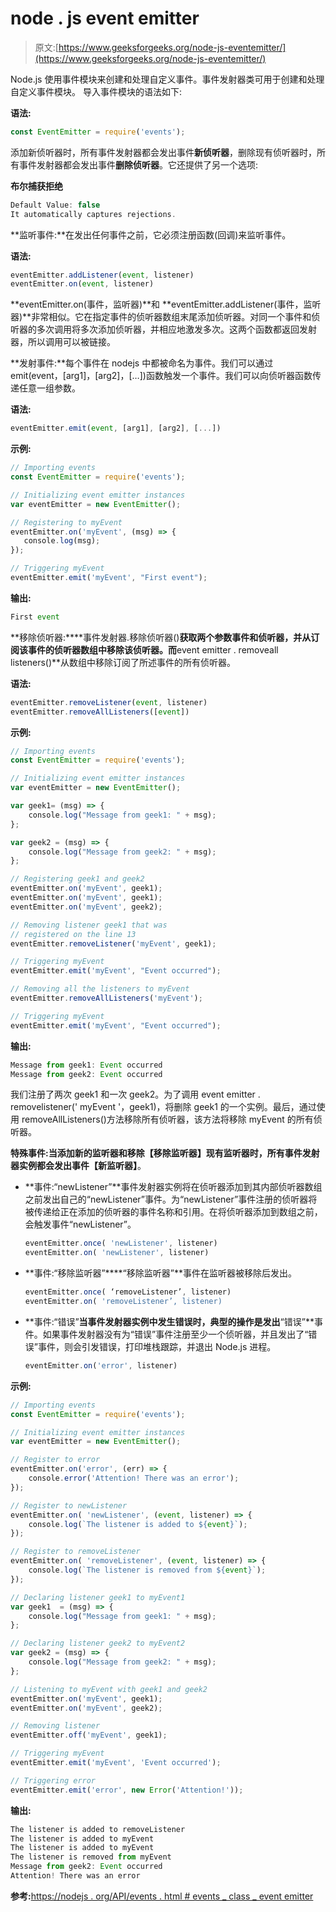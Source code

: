 # node . js event emitter

> 原文:[https://www.geeksforgeeks.org/node-js-eventemitter/](https://www.geeksforgeeks.org/node-js-eventemitter/)

Node.js 使用事件模块来创建和处理自定义事件。事件发射器类可用于创建和处理自定义事件模块。
导入事件模块的语法如下:

**语法:**

```js
const EventEmitter = require('events');
```

添加新侦听器时，所有事件发射器都会发出事件**新侦听器**，删除现有侦听器时，所有事件发射器都会发出事件**删除侦听器**。它还提供了另一个选项:

**布尔捕获拒绝**

```js
Default Value: false
It automatically captures rejections.
```

**监听事件:**在发出任何事件之前，它必须注册函数(回调)来监听事件。

**语法:**

```js
eventEmitter.addListener(event, listener)
eventEmitter.on(event, listener)
```

**eventEmitter.on(事件，监听器)**和 **eventEmitter.addListener(事件，监听器)**非常相似。它在指定事件的侦听器数组末尾添加侦听器。对同一个事件和侦听器的多次调用将多次添加侦听器，并相应地激发多次。这两个函数都返回发射器，所以调用可以被链接。

**发射事件:**每个事件在 nodejs 中都被命名为事件。我们可以通过 emit(event，[arg1]，[arg2]，[…])函数触发一个事件。我们可以向侦听器函数传递任意一组参数。

**语法:**

```js
eventEmitter.emit(event, [arg1], [arg2], [...])

```

**示例:**

```js
// Importing events
const EventEmitter = require('events');

// Initializing event emitter instances 
var eventEmitter = new EventEmitter();

// Registering to myEvent 
eventEmitter.on('myEvent', (msg) => {
   console.log(msg);
});

// Triggering myEvent
eventEmitter.emit('myEvent', "First event");
```

**输出:**

```js
First event
```

**移除侦听器:****事件发射器.移除侦听器()**获取两个参数事件和侦听器，并从订阅该事件的侦听器数组中移除该侦听器。而**event emitter . removeall listeners()**从数组中移除订阅了所述事件的所有侦听器。

**语法:**

```js
eventEmitter.removeListener(event, listener)
eventEmitter.removeAllListeners([event])
```

**示例:**

```js
// Importing events
const EventEmitter = require('events');

// Initializing event emitter instances 
var eventEmitter = new EventEmitter();

var geek1= (msg) => {
    console.log("Message from geek1: " + msg);
};

var geek2 = (msg) => {
    console.log("Message from geek2: " + msg);
};

// Registering geek1 and geek2
eventEmitter.on('myEvent', geek1);
eventEmitter.on('myEvent', geek1);
eventEmitter.on('myEvent', geek2);

// Removing listener geek1 that was
// registered on the line 13
eventEmitter.removeListener('myEvent', geek1);

// Triggering myEvent
eventEmitter.emit('myEvent', "Event occurred");

// Removing all the listeners to myEvent
eventEmitter.removeAllListeners('myEvent');

// Triggering myEvent
eventEmitter.emit('myEvent', "Event occurred");
```

**输出:**

```js
Message from geek1: Event occurred
Message from geek2: Event occurred

```

我们注册了两次 geek1 和一次 geek2。为了调用 event emitter . removelistener(' myEvent '，geek1)，将删除 geek1 的一个实例。最后，通过使用 removeAllListeners()方法移除所有侦听器，该方法将移除 myEvent 的所有侦听器。

**特殊事件:**当添加新的监听器和移除**【移除监听器】**现有监听器时，所有事件发射器实例都会发出事件**【新监听器】**。

*   **事件:“newListener”**事件发射器实例将在侦听器添加到其内部侦听器数组之前发出自己的“newListener”事件。为“newListener”事件注册的侦听器将被传递给正在添加的侦听器的事件名称和引用。在将侦听器添加到数组之前，会触发事件“newListener”。

    ```js
    eventEmitter.once( 'newListener', listener)
    eventEmitter.on( 'newListener', listener)
    ```

*   **事件:“移除监听器”****“移除监听器”**事件在监听器被移除后发出。

    ```js
    eventEmitter.once( ‘removeListener’, listener)
    eventEmitter.on( 'removeListener’, listener)
    ```

*   **事件:“错误”**当事件发射器实例中发生错误时，典型的操作是发出**“错误”**事件。如果事件发射器没有为“错误”事件注册至少一个侦听器，并且发出了“错误”事件，则会引发错误，打印堆栈跟踪，并退出 Node.js 进程。

    ```js
    eventEmitter.on('error', listener)

    ```

**示例:**

```js
// Importing events
const EventEmitter = require('events');

// Initializing event emitter instances 
var eventEmitter = new EventEmitter();

// Register to error
eventEmitter.on('error', (err) => {
    console.error('Attention! There was an error');
});

// Register to newListener
eventEmitter.on( 'newListener', (event, listener) => {
    console.log(`The listener is added to ${event}`);
});

// Register to removeListener
eventEmitter.on( 'removeListener', (event, listener) => {
    console.log(`The listener is removed from ${event}`);
});

// Declaring listener geek1 to myEvent1
var geek1  = (msg) => {
    console.log("Message from geek1: " + msg);
};

// Declaring listener geek2 to myEvent2
var geek2 = (msg) => {
    console.log("Message from geek2: " + msg);
};

// Listening to myEvent with geek1 and geek2
eventEmitter.on('myEvent', geek1);
eventEmitter.on('myEvent', geek2);

// Removing listener
eventEmitter.off('myEvent', geek1);

// Triggering myEvent
eventEmitter.emit('myEvent', 'Event occurred');

// Triggering error
eventEmitter.emit('error', new Error('Attention!'));
```

**输出:**

```js
The listener is added to removeListener
The listener is added to myEvent
The listener is added to myEvent
The listener is removed from myEvent
Message from geek2: Event occurred
Attention! There was an error

```

**参考:**[https://nodejs . org/API/events . html # events _ class _ event emitter](https://nodejs.org/api/events.html#events_class_eventemitter)